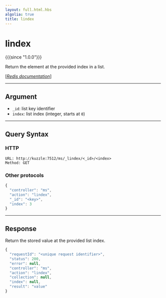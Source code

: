 ```yaml
---
layout: full.html.hbs
algolia: true
title: lindex
---
```


# lindex

{{{since "1.0.0"}}}

Return the element at the provided index in a list.

[[_Redis documentation_]](https://redis.io/commands/lindex)

---

## Argument

* `_id`: list key identifier
* `index`: list index (integer, starts at `0`)

---

## Query Syntax

### HTTP

```http
URL: http://kuzzle:7512/ms/_lindex/<_id>/<index>
Method: GET
```

### Other protocols


```js
{
  "controller": "ms",
  "action": "lindex",
  "_id": "<key>",
  "index": 3
}
```

---

## Response

Return the stored value at the provided list index.

```javascript
{
  "requestId": "<unique request identifier>",
  "status": 200,
  "error": null,
  "controller": "ms",
  "action": "lindex",
  "collection": null,
  "index": null,
  "result": "value"
}
```
